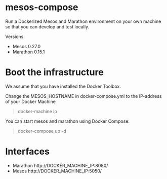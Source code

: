 # mesos-compose
Run a Dockerized Mesos and Marathon environment on your own machine so that you can develop and test locally.

Versions:

* Mesos 0.27.0
* Marathon 0.15.1

# Boot the infrastructure
We assume that you have installed the Docker Toolbox.

Change the MESOS_HOSTNAME in docker-compose.yml to the IP-address of your Docker Machine

> docker-machine ip

You can start mesos and marathon using Docker Compose:

> docker-compose up -d

# Interfaces

* Marathon http://DOCKER_MACHINE_IP:8080/
* Mesos http://DOCKER_MACHINE_IP:5050/
